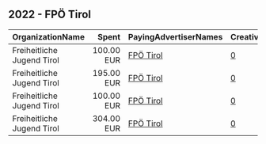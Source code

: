 ## 2022 - FPÖ Tirol 
|OrganizationName|Spent|PayingAdvertiserNames|CreativeUrls|Impressions|Genders|AgeBrackets|CountryCodes|BillingAddresses|CandidateBallotInformation|
|:---|---:|:---|:---|---:|:---|:---|:---|:---|:---|
|Freiheitliche Jugend Tirol|100.00 EUR|[FPÖ Tirol](2022/FPÖ_Tirol.md)|[0](https://www.snap.com/political-ads/asset/19c1634481e036c54f79e29b8c3ea0b080a8814f2d4fcf68c9bc86b9e90256a4?mediaType=mp4)|37,361||18+|austria|"Leopoldstraße 72,Innsbruck,6020,AT"||
|Freiheitliche Jugend Tirol|195.00 EUR|[FPÖ Tirol](2022/FPÖ_Tirol.md)|[0](https://www.snap.com/political-ads/asset/e197634f4a81ae6951e3aef565d8e7c25b490f21b87021a33fccf18f3bbb90c2?mediaType=mp4)|74,809||16+|austria|"Leopoldstraße 72,Innsbruck,6020,AT"|Markus Abwerzger|
|Freiheitliche Jugend Tirol|100.00 EUR|[FPÖ Tirol](2022/FPÖ_Tirol.md)|[0](https://www.snap.com/political-ads/asset/c26d4431ddf5053346cf8e34802d0c83302d80bf5d3cba6d26c172cdaa87f164?mediaType=mp4)|36,008||18+|austria|"Leopoldstraße 72,Innsbruck,6020,AT"||
|Freiheitliche Jugend Tirol|304.00 EUR|[FPÖ Tirol](2022/FPÖ_Tirol.md)|[0](https://www.snap.com/political-ads/asset/c23282b6b030498bcf5c048201c639eecb960fc5c32df43ab0861427bda60c48?mediaType=mp4)|106,104||16+|austria|"Leopoldstraße 72,Innsbruck,6020,AT"|Markus Abwerzger|
